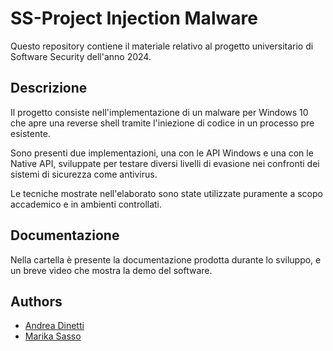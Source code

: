 
# SS-Project Injection Malware

Questo repository contiene il materiale relativo al progetto universitario di Software Security dell'anno 2024.


 
## Descrizione

Il progetto consiste nell'implementazione di un malware per Windows 10 che apre una reverse shell tramite l'iniezione di codice in un processo pre esistente.

Sono presenti due implementazioni, una con le API Windows e una con le Native API, sviluppate per testare diversi livelli di evasione nei confronti dei sistemi di sicurezza come antivirus.

Le tecniche mostrate nell'elaborato sono state utilizzate puramente a scopo accademico e in ambienti controllati.

## Documentazione

Nella cartella è presente la documentazione prodotta durante lo sviluppo, e un breve video che mostra la demo del software.
## Authors

- [Andrea Dinetti](https://github.com/AndreaDino)
- [Marika Sasso](https://github.com/MarikaSasso)

